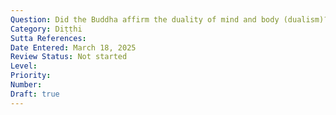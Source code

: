```yaml
---
Question: Did the Buddha affirm the duality of mind and body (dualism)?
Category: Diṭṭhi
Sutta References:
Date Entered: March 18, 2025
Review Status: Not started
Level: 
Priority: 
Number: 
Draft: true
---
```

